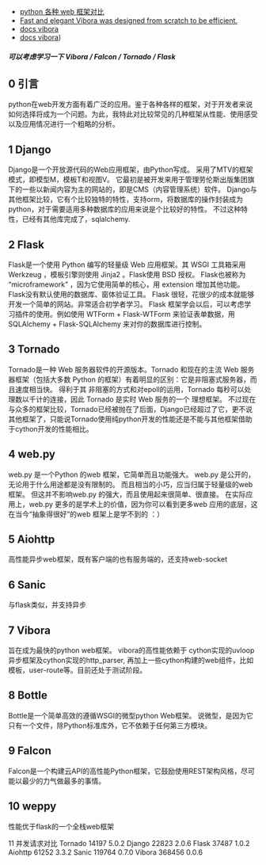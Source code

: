 
- [python 各种 web 框架对比](https://hacpai.com/article/1549524942933)
- [Fast and elegant Vibora was designed from scratch to be efficient.](https://vibora.io/)
- [docs vibora](https://docs.vibora.io/)
- [docs vibora](https://docs.vibora.io/))

##### 可以考虑学习一下 Vibora / Falcon / Tornado / Flask

## 0 引言
   python在web开发方面有着广泛的应用。鉴于各种各样的框架，对于开发者来说如何选择将成为一个问题。为此，我特此对比较常见的几种框架从性能、使用感受以及应用情况进行一个粗略的分析。
## 1 Django
   Django是一个开放源代码的Web应用框架，由Python写成。
   采用了MTV的框架模式，即模型M，模板T和视图V。
   它最初是被开发来用于管理劳伦斯出版集团旗下的一些以新闻内容为主的网站的，即是CMS（内容管理系统）软件。
   Django与其他框架比较，它有个比较独特的特性，支持orm，将数据库的操作封装成为python，对于需要适用多种数据库的应用来说是个比较好的特性。
   不过这种特性，已经有其他库完成了，sqlalchemy.

## 2 Flask
   Flask是一个使用 Python 编写的轻量级 Web 应用框架。其 WSGI 工具箱采用 Werkzeug ，模板引擎则使用 Jinja2 。Flask使用 BSD 授权。
   Flask也被称为 “microframework” ，因为它使用简单的核心，用 extension 增加其他功能。Flask没有默认使用的数据库、窗体验证工具。
   Flask 很轻，花很少的成本就能够开发一个简单的网站。非常适合初学者学习。
   Flask 框架学会以后，可以考虑学习插件的使用。例如使用 WTForm + Flask-WTForm 来验证表单数据，用 SQLAlchemy + Flask-SQLAlchemy 来对你的数据库进行控制。

## 3 Tornado
   Tornado是一种 Web 服务器软件的开源版本。Tornado 和现在的主流 Web 服务器框架（包括大多数 Python 的框架）有着明显的区别：它是非阻塞式服务器，而且速度相当快。
   得利于其 非阻塞的方式和对epoll的运用，Tornado 每秒可以处理数以千计的连接，因此 Tornado 是实时 Web 服务的一个 理想框架。
   不过现在与众多的框架比较，Tornado已经被抛在了后面，Django已经超过了它，更不说其他框架了，只能说Tornado使用纯python开发的性能还是不能与其他框架借助于cython开发的性能相比。

## 4 web.py
   web.py 是一个Python 的web 框架，它简单而且功能强大。
   web.py 是公开的，无论用于什么用途都是没有限制的。
   而且相当的小巧，应当归属于轻量级的web 框架。
   但这并不影响web.py 的强大，而且使用起来很简单、很直接。
   在实际应用上，web.py 更多的是学术上的价值，因为你可以看到更多web 应用的底层，这在当今“抽象得很好”的web 框架上是学不到的 ：）

## 5 Aiohttp
   高性能异步web框架，既有客户端的也有服务端的，还支持web-socket
   
## 6 Sanic
   与flask类似，并支持异步
   
## 7 Vibora
   旨在成为最快的python web框架。
   vibora的高性能依赖于 cython实现的uvloop异步框架及cython实现的http_parser, 再加上一些cython构建的web组件，比如 模板，user-route等。目前还处于测试阶段。

## 8 Bottle
   Bottle是一个简单高效的遵循WSGI的微型python Web框架。
   说微型，是因为它只有一个文件，除Python标准库外，它不依赖于任何第三方模块。
   
## 9 Falcon
   Falcon是一个构建云API的高性能Python框架，它鼓励使用REST架构风格，尽可能以最少的力气做最多的事情。
   
## 10 weppy
   性能优于flask的一个全栈web框架

11 并发请求对比
Tornado	14197	5.0.2
Django	22823	2.0.6
Flask	37487	1.0.2
Aiohttp	61252	3.3.2
Sanic	119764	0.7.0
Vibora	368456	0.0.6